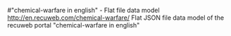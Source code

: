 #"chemical-warfare in english" - Flat file data model
http://en.recuweb.com/chemical-warfare/
Flat JSON file data model of the recuweb portal "chemical-warfare in english"
